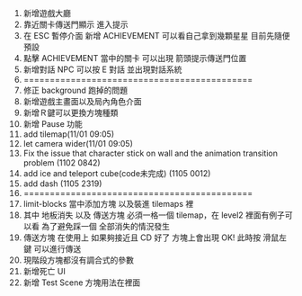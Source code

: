 1. 新增遊戲大廳
2. 靠近關卡傳送門顯示 進入提示
3. 在 ESC 暫停介面 新增 ACHIEVEMENT 可以看自己拿到幾顆星星 目前先隨便預設
4. 點擊 ACHIEVEMENT 當中的關卡 可以出現 箭頭提示傳送門位置
5. 新增對話 NPC 可以按 E 對話 並出現對話系統
6. ============================================
7. 修正 background 跑掉的問題
8. 新增遊戲主畫面以及局內角色介面
9. 新增Ｒ鍵可以更換方塊種類
10. 新增 Pause 功能
11. add tilemap(11/01 09:05)
12. let camera wider(11/01 09:05)
13. Fix the issue that character stick on wall and the animation transition problem (1102 0842)
14. add ice and teleport cube(code未完成) (1105 0012)
15. add dash (1105 2319)
16. ============================================
17. limit-blocks 當中添加方塊 以及裝進 tilemaps 裡
18. 其中 地板消失 以及 傳送方塊 必須一格一個 tilemap，在 level2 裡面有例子可以看 為了避免踩一個 全部消失的情況發生
19. 傳送方塊 在使用上 如果夠接近且 CD 好了 方塊上會出現 OK! 此時按 滑鼠左鍵 可以進行傳送
20. 現階段方塊都沒有調合式的參數
21. 新增死亡 UI
22. 新增 Test Scene 方塊用法在裡面
